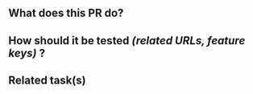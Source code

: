 ## What does this PR do?

## How should it be tested _(related URLs, feature keys)_ ?

## Related task(s)
